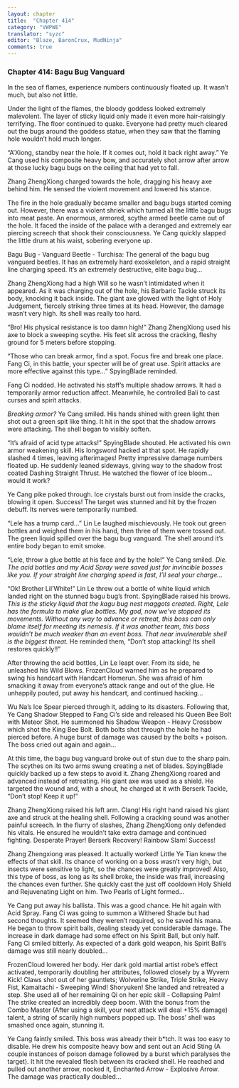 ```yaml
---
layout: chapter
title:  "Chapter 414"
category: "VWPWE"
translator: "syzc"
editor: "Blaze, BaronCrux, MudNinja"
comments: true
---
```


### Chapter 414: Bagu Bug Vanguard

In the sea of flames, experience numbers continuously floated up. It wasn’t much, but also not little.

Under the light of the flames, the bloody goddess looked extremely malevolent. The layer of sticky liquid only made it even more hair-raisingly terrifying. The floor continued to quake. Everyone had pretty much cleared out the bugs around the goddess statue, when they saw that the flaming hole wouldn’t hold much longer.

“A’Xiong, standby near the hole. If it comes out, hold it back right away.” Ye Cang used his composite heavy bow, and accurately shot arrow after arrow at those lucky bagu bugs on the ceiling that had yet to fall.

Zhang ZhengXiong charged towards the hole, dragging his heavy axe behind him. He sensed the violent movement and lowered his stance.

The fire in the hole gradually became smaller and bagu bugs started coming out. However, there was a violent shriek which turned all the little bagu bugs into meat paste. An enormous, armored, scythe armed beetle came out of the hole. It faced the inside of the palace with a deranged and extremely ear piercing screech that shook their consciousness. Ye Cang quickly slapped the little drum at his waist, sobering everyone up.

Bagu Bug - Vanguard Beetle - Turchisa: The general of the bagu bug vanguard beetles. It has an extremely hard exoskeleton, and a rapid straight line charging speed. It’s an extremely destructive, elite bagu bug...

Zhang ZhengXiong had a high Will so he wasn’t intimidated when it appeared. As it was charging out of the hole, his Barbaric Tackle struck its body, knocking it back inside. The giant axe glowed with the light of Holy Judgement, fiercely striking three times at its head. However, the damage wasn’t very high. Its shell was really too hard.

“Bro! His physical resistance is too damn high!” Zhang ZhengXiong used his axe to block a sweeping scythe. His feet slit across the cracking, fleshy ground for 5 meters before stopping.

“Those who can break armor, find a spot. Focus fire and break one place. Fang Ci, in this battle, your specter will be of great use. Spirit attacks are more effective against this type...” SpyingBlade reminded.

Fang Ci nodded. He activated his staff’s multiple shadow arrows. It had a temporarily armor reduction affect. Meanwhile, he controlled Bali to cast curses and spirit attacks.

*Breaking armor?* Ye Cang smiled. His hands shined with green light then shot out a green spit like thing. It hit in the spot that the shadow arrows were attacking. The shell began to visibly soften.

“It’s afraid of acid type attacks!” SpyingBlade shouted. He activated his own armor weakening skill. His longsword hacked at that spot. He rapidly slashed 4 times, leaving afterimages! Pretty impressive damage numbers floated up. He suddenly leaned sideways, giving way to the shadow frost coated Dashing Straight Thrust. He watched the flower of ice bloom… would it work?

Ye Cang pike poked through. Ice crystals burst out from inside the cracks, blowing it open. Success! The target was stunned and hit by the frozen debuff. Its nerves were temporarily numbed.

“Lele has a trump card...” Lin Le laughed mischievously. He took out green bottles and weighed them in his hand, then three of them were tossed out. The green liquid spilled over the bagu bug vanguard. The shell around it’s entire body began to emit smoke.

“Lele, throw a glue bottle at his face and by the hole!” Ye Cang smiled. *Die. The acid bottles and my Acid Spray were saved just for invincible bosses like you. If your straight line charging speed is fast, I’ll seal your charge...*

“Ok! Brother Lil’White!” Lin Le threw out a bottle of white liquid which landed right on the stunned bagu bug’s front. SpyingBlade raised his brows. *This is the sticky liquid that the kagu bug nest maggots created. Right, Lele has the formula to make glue bottles. My god, now we’ve stopped its movements. Without any way to advance or retreat, this boss can only blame itself for meeting its nemesis. If it was another team, this boss wouldn’t be much weaker than an event boss. That near invulnerable shell is the biggest threat.* He reminded them, “Don’t stop attacking! Its shell restores quickly!!”

After throwing the acid bottles, Lin Le leapt over. From its side, he unleashed his Wild Blows. FrozenCloud warned him as he prepared to swing his handcart with Handcart Homerun. She was afraid of him smacking it away from everyone’s attack range and out of the glue. He unhappily pouted, put away his handcart, and continued hacking...

Wu Na’s Ice Spear pierced through it, adding to its disasters. Following that, Ye Cang Shadow Stepped to Fang Ci’s side and released his Queen Bee Bolt with Meteor Shot. He summoned his Shadow Weapon - Heavy Crossbow which shot the King Bee Bolt. Both bolts shot through the hole he had pierced before. A huge burst of damage was caused by the bolts + poison. The boss cried out again and again...

At this time, the bagu bug vanguard broke out of stun due to the sharp pain. The scythes on its two arms swung creating a net of blades. SpyingBlade quickly backed up a few steps to avoid it. Zhang ZhengXiong roared and advanced instead of retreating. His giant axe was used as a shield. He targeted the wound and, with a shout, he charged at it with Berserk Tackle, “Don’t stop! Keep it up!” 

Zhang ZhengXiong raised his left arm. Clang! His right hand raised his giant axe and struck at the healing shell. Following a cracking sound was another painful screech. In the flurry of slashes, Zhang ZhengXiong only defended his vitals. He ensured he wouldn’t take extra damage and continued fighting. Desperate Prayer! Berserk Recovery! Rainbow Slam! Success!

Zhang Zhengxiong was pleased. It actually worked! Little Ye Tian knew the effects of that skill. Its chance of working on a boss wasn’t very high, but insects were sensitive to light, so the chances were greatly improved! Also, this type of boss, as long as its shell broke, the inside was frail, increasing the chances even further. She quickly cast the just off cooldown Holy Shield and Rejuvenating Light on him. Two Pearls of Light formed...

Ye Cang put away his ballista. This was a good chance. He hit again with Acid Spray. Fang Ci was going to summon a Withered Shade but had second thoughts. It seemed they weren’t required, so he saved his mana. He began to throw spirit balls, dealing steady yet considerable damage. The increase in dark damage had some effect on his Spirit Ball, but only half. Fang Ci smiled bitterly. As expected of a dark gold weapon, his Spirit Ball’s damage was still nearly doubled...

FrozenCloud lowered her body. Her dark gold martial artist robe’s effect activated, temporarily doubling her attributes, followed closely by a Wyvern Kick! Claws shot out of her gauntlets; Wolverine Strike, Triple Strike, Heavy Fist, Kamaitachi - Sweeping Wind! Shoryuken! She landed and retreated a step. She used all of her remaining Qi on her epic skill - Collapsing Palm! The strike created an incredibly deep boom. With the bonus from the Combo Master (After using a skill, your next attack will deal +15% damage) talent, a string of scarily high numbers popped up. The boss’ shell was smashed once again, stunning it.

Ye Cang faintly smiled. This boss was already their b\*tch. It was too easy to disable. He drew his composite heavy bow and sent out an Acid Sting (A couple instances of poison damage followed by a burst which paralyses the target). It hit the revealed flesh between its cracked shell. He reached and pulled out another arrow, nocked it, Enchanted Arrow - Explosive Arrow. The damage was practically doubled...
